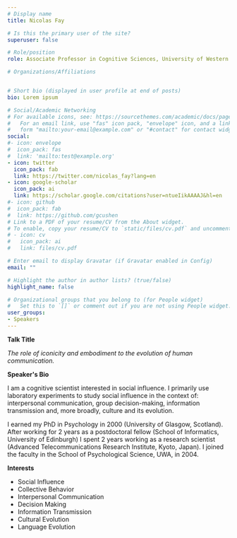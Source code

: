 ```yaml
---
# Display name
title: Nicolas Fay

# Is this the primary user of the site?
superuser: false

# Role/position
role: Associate Professor in Cognitive Sciences, University of Western Australia

# Organizations/Affiliations


# Short bio (displayed in user profile at end of posts)
bio: Lorem ipsum

# Social/Academic Networking
# For available icons, see: https://sourcethemes.com/academic/docs/page-builder/#icons
#   For an email link, use "fas" icon pack, "envelope" icon, and a link in the
#   form "mailto:your-email@example.com" or "#contact" for contact widget.
social:
#- icon: envelope
#  icon_pack: fas
#  link: 'mailto:test@example.org'
- icon: twitter
  icon_pack: fab
  link: https://twitter.com/nicolas_fay?lang=en
- icon: google-scholar
  icon_pack: ai
  link: https://scholar.google.com/citations?user=ntueIikAAAAJ&hl=en
#- icon: github
#  icon_pack: fab
#  link: https://github.com/gcushen
# Link to a PDF of your resume/CV from the About widget.
# To enable, copy your resume/CV to `static/files/cv.pdf` and uncomment the lines below.
# - icon: cv
#   icon_pack: ai
#   link: files/cv.pdf

# Enter email to display Gravatar (if Gravatar enabled in Config)
email: ""

# Highlight the author in author lists? (true/false)
highlight_name: false

# Organizational groups that you belong to (for People widget)
#   Set this to `[]` or comment out if you are not using People widget.
user_groups:
- Speakers
---
```


**Talk Title**

*The role of iconicity and embodiment to the evolution of human communication.*

**Speaker's Bio**

I am a cognitive scientist interested in social influence. I primarily use laboratory experiments to study social influence in the context of: interpersonal communication, group decision-making, information transmission and, more broadly, culture and its evolution.

I earned my PhD in Psychology in 2000 (University of Glasgow, Scotland). After working for 2 years as a postdoctoral fellow (School of Informatics, University of Edinburgh) I spent 2 years working as a research scientist (Advanced Telecommunications Research Institute, Kyoto, Japan). I joined the faculty in the School of Psychological Science, UWA, in 2004.

**Interests**
- Social Influence
- Collective Behavior
- Interpersonal Communication
- Decision Making
- Information Transmission
- Cultural Evolution
- Language Evolution
